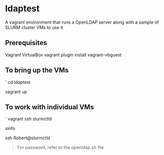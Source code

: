 # ldaptest
A vagrant environment that runs a OpenLDAP server along with a sample of SLURM cluster VMs to use it

## Prerequisites
Vagrant
VirtualBox
vagrant plugin install vagrant-vbguest

## To bring up the VMs 
`
cd ldaptest

vagrant up
`

## To work with individual VMs
`
vagrant ssh slurmctld

sinfo

ssh Robert@slurmctld
`

> For password, refer to the openldap.sh file
